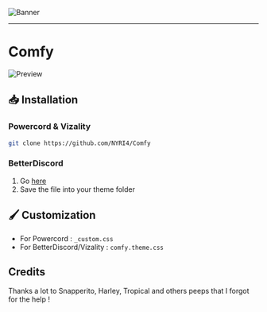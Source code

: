 ![Banner](https://nyri4.github.io/Comfy/assets/banner.png)

---

# Comfy
![Preview](https://i.ibb.co/M22JsNk/Preview.png)

## 📥 Installation

### Powercord & Vizality

```sh
git clone https://github.com/NYRI4/Comfy
```

### BetterDiscord

1. Go [here](https://betterdiscord.net/ghdl?id=3485)
2. Save the file into your theme folder

## 🖌️ Customization
- For Powercord : `_custom.css`
- For BetterDiscord/Vizality : `comfy.theme.css`

## Credits

Thanks a lot to Snapperito, Harley, Tropical and others peeps that I forgot for the help !
